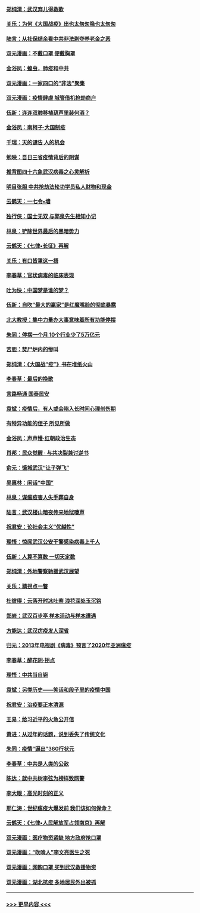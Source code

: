 #### [郑纯清：武汉弃儿得救歌](../pages/nsc993/n11917881.md?t=03060231) 
#### [关乐：为何《大国战疫》出也太匆匆隐也太匆匆](../pages/nsc993/n11917792.md?t=03060231) 
#### [陆言：从社保结余看中共非法剥夺养老金之恶](../pages/nsc993/n11917084.md?t=03060231) 
#### [双元漫画：不戴口罩 便戴胸罩](../pages/nsc993/n11916447.md?t=03060231) 
#### [金浴凤：蝗虫，肺疫和中共](../pages/nsc993/n11916904.md?t=03060231) 
#### [双元漫画：一家四口的“非法”聚集](../pages/nsc993/n11916378.md?t=03060231) 
#### [双元漫画：疫情肆虐 城管借机抢劫商户](../pages/nsc993/n11916310.md?t=03060231) 
#### [伍新：连连双肺移植葫芦里装何酒？](../pages/nsc993/n11913667.md?t=03060231) 
#### [金浴凤：南柯子·大国制疫](../pages/nsc993/n11913657.md?t=03060231) 
#### [千瑞：天的谴告  人的机会](../pages/nsc993/n11913309.md?t=03060231) 
#### [勉映：吾日三省疫情背后的阴谋](../pages/nsc993/n11913079.md?t=03060231) 
#### [推背图四十六象武汉病毒之心灵解析](../pages/nsc993/n11911761.md?t=03060231) 
#### [明目张胆 中共抢劫法轮功学员私人财物和现金](../pages/nsc993/n11910262.md?t=03060231) 
#### [云鹤天：一七令▪墙](../pages/nsc993/n11910627.md?t=03060231) 
#### [独行侠：国士无双 与郭泉先生相知小记](../pages/nsc993/n11910613.md?t=03060231) 
#### [林泉：铲除世界最后的黑暗势力](../pages/nsc993/n11909320.md?t=03060231) 
#### [云鹤天：《七律▪长征》再解](../pages/nsc993/n11909327.md?t=03060231) 
#### [关乐：有口皆罩这一捂](../pages/nsc993/n11908393.md?t=03060231) 
#### [李春草：官状病毒的临床表现](../pages/nsc993/n11908339.md?t=03060231) 
#### [吐为快：中国梦是谁的梦？](../pages/nsc993/n11906564.md?t=03060231) 
#### [伍新：自吹“最大的赢家”是红魔嘴脸的彻底暴露](../pages/nsc993/n11906407.md?t=03060231) 
#### [北大教授：集中力量办大事意味着所有功能停摆](../pages/nsc993/n11904800.md?t=03060231) 
#### [朱同：停摆一个月 10个行业少了5万亿元](../pages/nsc993/n11904498.md?t=03060231) 
#### [苦胆：焚尸炉内的惨叫](../pages/nsc993/n11904479.md?t=03060231) 
#### [郑纯清：《大国战“疫”》书在堆纸火山](../pages/nsc993/n11904450.md?t=03060231) 
#### [李春草：最后的挽歌](../pages/nsc993/n11904441.md?t=03060231) 
#### [言路畅通 国泰民安](../pages/nsc993/n11904222.md?t=03060231) 
#### [袁斌：疫情后，有人或会陷入长时间心理创伤期](../pages/nsc993/n11901514.md?t=03060231) 
#### [有特异功能的侄子 所见所做](../pages/nsc993/n11901154.md?t=03060231) 
#### [金浴凤：声声慢‧红朝政治生态](../pages/nsc993/n11899553.md?t=03060231) 
#### [肖邦：民众觉醒 · 与共决裂兼讨逆书](../pages/nsc993/n11898435.md?t=03060231) 
#### [俞元：饿城武汉“让子弹飞”](../pages/nsc993/n11898344.md?t=03060231) 
#### [吴惠林：闲话“中国”](../pages/nsc993/n11898182.md?t=03060231) 
#### [林泉：谋瘟疫害人失手葬自身](../pages/nsc993/n11897892.md?t=03060231) 
#### [陆言：武汉楼山暗夜传来地狱嚎声](../pages/nsc993/n11897033.md?t=03060231) 
#### [祝君安：论社会主义“优越性”](../pages/nsc993/n11897005.md?t=03060231) 
#### [理悟：惊闻武汉公安干警感染病毒上千人](../pages/nsc993/n11896947.md?t=03060231) 
#### [伍新：人算不算数 一切天定数](../pages/nsc993/n11893372.md?t=03060231) 
#### [郑纯清：外地警察驰援武汉展望](../pages/nsc993/n11893115.md?t=03060231) 
#### [关乐：猜拐点一瞥](../pages/nsc993/n11893020.md?t=03060231) 
#### [杜彼得：云落开时冰吐鉴 浪花深处玉沉钩](../pages/nsc993/n11892107.md?t=03060231) 
#### [郑岩：武汉百步亭 样本活动与样本遭遇](../pages/nsc993/n11892310.md?t=03060231) 
#### [方能达：武汉疠疫发人深省](../pages/nsc993/n11891376.md?t=03060231) 
#### [归元：2013年电视剧《病毒》预言了2020年亚洲瘟疫](../pages/nsc993/n11891126.md?t=03060231) 
#### [李春草：醉花阴·拐点](../pages/nsc993/n11890567.md?t=03060231) 
#### [理悟：中共当自毙](../pages/nsc993/n11890559.md?t=03060231) 
#### [袁斌：另类历史——笑话和段子里的疫情中国](../pages/nsc993/n11889243.md?t=03060231) 
#### [祝君安：治疫要正本清源](../pages/nsc993/n11889085.md?t=03060231) 
#### [王易：给习近平的火急公开信](../pages/nsc993/n11888225.md?t=03060231) 
#### [萧进：从过年的话题，说到丢失了传统文化](../pages/nsc993/n11887732.md?t=03060231) 
#### [朱同：疫情“逼出”360行状元](../pages/nsc993/n11887678.md?t=03060231) 
#### [李春草：中共是人类的公敌](../pages/nsc993/n11887656.md?t=03060231) 
#### [陈达：就中共树李弦为榜样致网警](../pages/nsc993/n11887625.md?t=03060231) 
#### [李大眼：高光时刻的正义](../pages/nsc993/n11887585.md?t=03060231) 
#### [邢仁涛：世纪瘟疫大爆发前 我们该如何保命？](../pages/nsc993/n11887535.md?t=03060231) 
#### [云鹤天：《七律▪人民解放军占领南京》再解](../pages/nsc993/n11887524.md?t=03060231) 
#### [双元漫画：医疗物资紧缺 地方政府抢口罩](../pages/nsc993/n11884744.md?t=03060231) 
#### [双元漫画：“吹哨人”李文亮医生之死](../pages/nsc993/n11884705.md?t=03060231) 
#### [双元漫画：网购口罩 买到武汉救援物资](../pages/nsc993/n11884670.md?t=03060231) 
#### [双元漫画：湖北抗疫 多地居民外出被抓](../pages/nsc993/n11884643.md?t=03060231) 

----
#### [ >>> 更早内容 <<< ](../indexes/nsc993-earlier.md)
